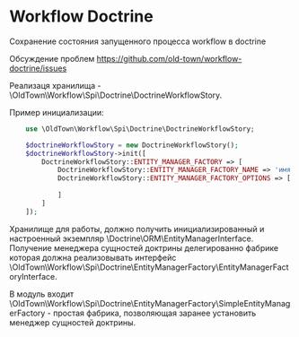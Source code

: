 # Workflow Doctrine

Сохранение состояния запущенного процесса workflow в doctrine

Обсуждение проблем https://github.com/old-town/workflow-doctrine/issues

Реализаця хранилища - \OldTown\Workflow\Spi\Doctrine\DoctrineWorkflowStory.

Пример инициализации:

```php
    use \OldTown\Workflow\Spi\Doctrine\DoctrineWorkflowStory;

    $doctrineWorkflowStory = new DoctrineWorkflowStory();
    $doctrineWorkflowStory->init([
        DoctrineWorkflowStory::ENTITY_MANAGER_FACTORY => [
            DoctrineWorkflowStory::ENTITY_MANAGER_FACTORY_NAME => 'имя класса фабрики, реализующей интерфейс \OldTown\Workflow\Spi\Doctrine\EntityManagerFactory\EntityManagerFactoryInterface',
            DoctrineWorkflowStory::ENTITY_MANAGER_FACTORY_OPTIONS => [
                
            ]
        ]
    ]);


```

Хранилище для работы, должно получить инициализированный и настроенный экземпляр \Doctrine\ORM\EntityManagerInterface.
Получение менеджера сущностей доктрины делегированно фабрике которая должна реализовывать интерфейс \OldTown\Workflow\Spi\Doctrine\EntityManagerFactory\EntityManagerFactoryInterface.

В модуль входит \OldTown\Workflow\Spi\Doctrine\EntityManagerFactory\SimpleEntityManagerFactory - простая фабрика,
позволяющая заранее установить менеджер сущностей доктрины. 


